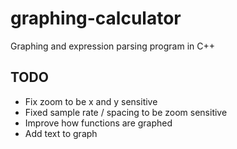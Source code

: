 # graphing-calculator

Graphing and expression parsing program in C++

## TODO

* Fix zoom to be x and y sensitive
* Fixed sample rate / spacing to be zoom sensitive
* Improve how functions are graphed
* Add text to graph
